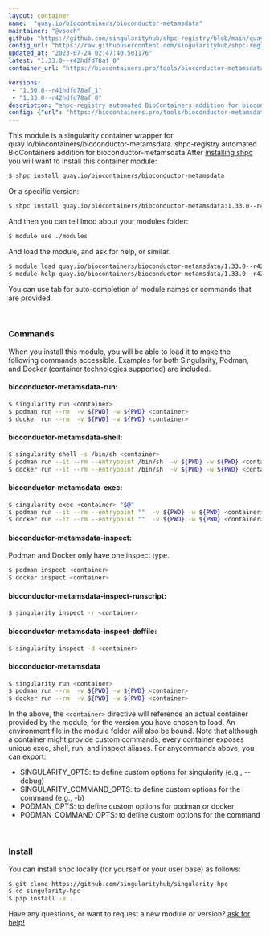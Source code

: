 ```yaml
---
layout: container
name:  "quay.io/biocontainers/bioconductor-metamsdata"
maintainer: "@vsoch"
github: "https://github.com/singularityhub/shpc-registry/blob/main/quay.io/biocontainers/bioconductor-metamsdata/container.yaml"
config_url: "https://raw.githubusercontent.com/singularityhub/shpc-registry/main/quay.io/biocontainers/bioconductor-metamsdata/container.yaml"
updated_at: "2023-07-24 02:47:40.501176"
latest: "1.33.0--r42hdfd78af_0"
container_url: "https://biocontainers.pro/tools/bioconductor-metamsdata"

versions:
 - "1.30.0--r41hdfd78af_1"
 - "1.33.0--r42hdfd78af_0"
description: "shpc-registry automated BioContainers addition for bioconductor-metamsdata"
config: {"url": "https://biocontainers.pro/tools/bioconductor-metamsdata", "maintainer": "@vsoch", "description": "shpc-registry automated BioContainers addition for bioconductor-metamsdata", "latest": {"1.33.0--r42hdfd78af_0": "sha256:759521e4f226f50e57051b62a2329e2c328fbcb15dee8c4848d00049ca17275b"}, "tags": {"1.30.0--r41hdfd78af_1": "sha256:50b47e407d1190d11bb481b78a3afa756d37e51e1bde4ac58f26836454db8714", "1.33.0--r42hdfd78af_0": "sha256:759521e4f226f50e57051b62a2329e2c328fbcb15dee8c4848d00049ca17275b"}, "docker": "quay.io/biocontainers/bioconductor-metamsdata"}
---
```


This module is a singularity container wrapper for quay.io/biocontainers/bioconductor-metamsdata.
shpc-registry automated BioContainers addition for bioconductor-metamsdata
After [installing shpc](#install) you will want to install this container module:


```bash
$ shpc install quay.io/biocontainers/bioconductor-metamsdata
```

Or a specific version:

```bash
$ shpc install quay.io/biocontainers/bioconductor-metamsdata:1.33.0--r42hdfd78af_0
```

And then you can tell lmod about your modules folder:

```bash
$ module use ./modules
```

And load the module, and ask for help, or similar.

```bash
$ module load quay.io/biocontainers/bioconductor-metamsdata/1.33.0--r42hdfd78af_0
$ module help quay.io/biocontainers/bioconductor-metamsdata/1.33.0--r42hdfd78af_0
```

You can use tab for auto-completion of module names or commands that are provided.

<br>

### Commands

When you install this module, you will be able to load it to make the following commands accessible.
Examples for both Singularity, Podman, and Docker (container technologies supported) are included.

#### bioconductor-metamsdata-run:

```bash
$ singularity run <container>
$ podman run --rm  -v ${PWD} -w ${PWD} <container>
$ docker run --rm  -v ${PWD} -w ${PWD} <container>
```

#### bioconductor-metamsdata-shell:

```bash
$ singularity shell -s /bin/sh <container>
$ podman run --it --rm --entrypoint /bin/sh  -v ${PWD} -w ${PWD} <container>
$ docker run --it --rm --entrypoint /bin/sh  -v ${PWD} -w ${PWD} <container>
```

#### bioconductor-metamsdata-exec:

```bash
$ singularity exec <container> "$@"
$ podman run --it --rm --entrypoint ""  -v ${PWD} -w ${PWD} <container> "$@"
$ docker run --it --rm --entrypoint ""  -v ${PWD} -w ${PWD} <container> "$@"
```

#### bioconductor-metamsdata-inspect:

Podman and Docker only have one inspect type.

```bash
$ podman inspect <container>
$ docker inspect <container>
```

#### bioconductor-metamsdata-inspect-runscript:

```bash
$ singularity inspect -r <container>
```

#### bioconductor-metamsdata-inspect-deffile:

```bash
$ singularity inspect -d <container>
```



#### bioconductor-metamsdata

```bash
$ singularity run <container>
$ podman run --rm  -v ${PWD} -w ${PWD} <container>
$ docker run --rm  -v ${PWD} -w ${PWD} <container>
```


In the above, the `<container>` directive will reference an actual container provided
by the module, for the version you have chosen to load. An environment file in the
module folder will also be bound. Note that although a container
might provide custom commands, every container exposes unique exec, shell, run, and
inspect aliases. For anycommands above, you can export:

 - SINGULARITY_OPTS: to define custom options for singularity (e.g., --debug)
 - SINGULARITY_COMMAND_OPTS: to define custom options for the command (e.g., -b)
 - PODMAN_OPTS: to define custom options for podman or docker
 - PODMAN_COMMAND_OPTS: to define custom options for the command

<br>

### Install

You can install shpc locally (for yourself or your user base) as follows:

```bash
$ git clone https://github.com/singularityhub/singularity-hpc
$ cd singularity-hpc
$ pip install -e .
```

Have any questions, or want to request a new module or version? [ask for help!](https://github.com/singularityhub/singularity-hpc/issues)